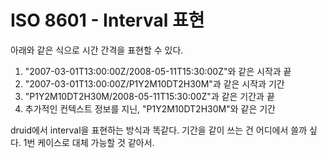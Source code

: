 # ISO 8601 - Interval 표현
아래와 같은 식으로 시간 간격을 표현할 수 있다.

1. "2007-03-01T13:00:00Z/2008-05-11T15:30:00Z"와 같은 시작과 끝
2. "2007-03-01T13:00:00Z/P1Y2M10DT2H30M"과 같은 시작과 기간
3. "P1Y2M10DT2H30M/2008-05-11T15:30:00Z"과 같은 기간과 끝
4. 추가적인 컨텍스트 정보를 지닌, "P1Y2M10DT2H30M"와 같은 기간

druid에서 interval을 표현하는 방식과 똑같다. 기간을 같이 쓰는 건 어디에서 쓸까 싶다. 1번 케이스로 대체 가능할 것 같아서.
